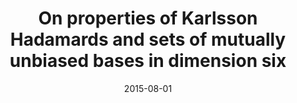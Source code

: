---
title: "On properties of Karlsson Hadamards and sets of mutually unbiased bases in dimension six"
collection: publications
permalink: " /publication/2015-08-01-On properties of Karlsson Hadamards and sets of mutually unbiased bases in dimension six"
date: 2015-08-01
venue: 'Linear Algebra and Its Applications,'
paperurl: 'https://www.sciencedirect.com/science/article/pii/S0024379514006867'
citation: 'A. S. Maxwell and S. Brierley. Linear Algebra and Its Applications, 466, 296306 (2015)'
---